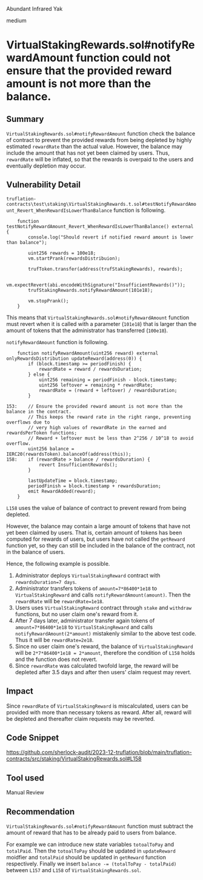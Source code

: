 Abundant Infrared Yak

medium

# VirtualStakingRewards.sol#notifyRewardAmount function could not ensure that the provided reward amount is not more than the balance.

## Summary
`VirtualStakingRewards.sol#notifyRewardAmount` function check the balance of contract to prevent the provided rewards from being depleted by highly estimated `rewardRate` than the actual value.
However, the balance may include the amount that has not yet been claimed by users.
Thus, `rewardRate` will be inflated, so that the rewards is overpaid to the users and eventually depletion may occur.

## Vulnerability Detail
`truflation-contracts\test\staking\VirtualStakingRewards.t.sol#testNotifyRewardAmount_Revert_WhenRewardIsLowerThanBalance` function is following.
```solidity
    function testNotifyRewardAmount_Revert_WhenRewardIsLowerThanBalance() external {
        console.log("Should revert if notified reward amount is lower than balance");

        uint256 rewards = 100e18;
        vm.startPrank(rewardsDistribuion);

        trufToken.transfer(address(trufStakingRewards), rewards);

        vm.expectRevert(abi.encodeWithSignature("InsufficientRewards()"));
        trufStakingRewards.notifyRewardAmount(101e18);

        vm.stopPrank();
    }
``` 
This means that `VirtualStakingRewards.sol#notifyRewardAmount` function must revert when it is called with a parameter (`101e18`) that is larger than the amount of tokens that the administrator has transferred (`100e18`).

`notifyRewardAmount` function is following.
```solidity
    function notifyRewardAmount(uint256 reward) external onlyRewardsDistribution updateReward(address(0)) {
        if (block.timestamp >= periodFinish) {
            rewardRate = reward / rewardsDuration;
        } else {
            uint256 remaining = periodFinish - block.timestamp;
            uint256 leftover = remaining * rewardRate;
            rewardRate = (reward + leftover) / rewardsDuration;
        }

153:    // Ensure the provided reward amount is not more than the balance in the contract.
        // This keeps the reward rate in the right range, preventing overflows due to
        // very high values of rewardRate in the earned and rewardsPerToken functions;
        // Reward + leftover must be less than 2^256 / 10^18 to avoid overflow.
        uint256 balance = IERC20(rewardsToken).balanceOf(address(this));
158:    if (rewardRate > balance / rewardsDuration) {
            revert InsufficientRewards();
        }

        lastUpdateTime = block.timestamp;
        periodFinish = block.timestamp + rewardsDuration;
        emit RewardAdded(reward);
    }
```
`L158` uses the value of balance of contract to prevent reward from being depleted.

However, the balance may contain a large amount of tokens that have not yet been claimed by users.
That is, certain amount of tokens has been computed for rewards of users, but users have not called the `getReward` function yet, so they can still be included in the balance of the contract, not in the balance of users.

Hence, the following example is possible.
1. Administrator deploys `VirtualStakingReward` contract with `rewardsDuration=7 days`.
2. Administrator transfers tokens of `amount=7*86400*1e18` to `VirtualStakingReward` and calls `notifyRewardAmount(amount)`. Then the `rewardRate` will be `rewardRate=1e18`.
3. Users uses `VirtualStakingReward` contract through `stake` and `withdraw` functions, but no user claim one's reward from it.
4. After 7 days later, administrator transfer again tokens of `amount=7*86400*1e18` to `VirtualStakingReward` and calls `notifyRewardAmount(2*amount)` mistakenly similar to the above test code. Thus it will be `rewardRate=2e18`.
5. Since no user claim one's reward, the balance of `VirtualStakingReward` will be `2*7*86400*1e18 = 2*amount`, therefore the condition of `L158` holds and the function does not revert.
6. Since `rewardRate` was calculated twofold large, the reward will be depleted after 3.5 days and after then users' claim request may revert.

## Impact
Since `rewardRate` of `VirtualStakingReward` is miscalculated, users can be provided with more than necessary tokens as reward.
After all, reward will be depleted and thereafter claim requests may be reverted.

## Code Snippet
https://github.com/sherlock-audit/2023-12-truflation/blob/main/truflation-contracts/src/staking/VirtualStakingRewards.sol#L158

## Tool used
Manual Review

## Recommendation
`VirtualStakingRewards.sol#notifyRewardAmount` function must subtract the amount of reward that has to be already paid to users from balance.

For example we can introduce new state variables `totoalToPay` and `totalPaid`.
Then the `totoalToPay` should be updated in `updateReward` moidfier and `totalPaid` should be updated in `getReward` function respectively.
Finally we insert `balance -= (totalToPay - totalPaid)` between `L157` and `L158` of `VirtualStakingRewards.sol`.
